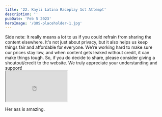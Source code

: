 ```yaml
---
title: '22. Kayli Latina Raceplay 1st Attempt'
description: ''
pubDate: 'Feb 5 2023'
heroImage: '/QOS-placeholder-1.jpg'
---
```

<div class="video_paragraph_header"> Side note: It really means a lot to us if you could refrain from sharing the content elsewhere. It's not just about privacy, but it also helps us keep things fair and affordable for everyone. We're working hard to make sure our prices stay low, and when content gets leaked without credit, it can make things tough. So, if you do decide to share, please consider giving a shoutout/credit to the website. We truly appreciate your understanding and support!</div>

<iframe src="https://drive.google.com/file/d/1RkIkthnuzEZN849FpWtcuk4Lys6SULZM/preview" width="200" height="100" allow="autoplay" allowfullscreen="allowfullscreen"></iframe>

Her ass is amazing.
<br>
<br>
<!---<a class="read_more" href="https://drive.google.com/file/d/1RkIkthnuzEZN849FpWtcuk4Lys6SULZM/view?usp=sharing">Download</a>--->